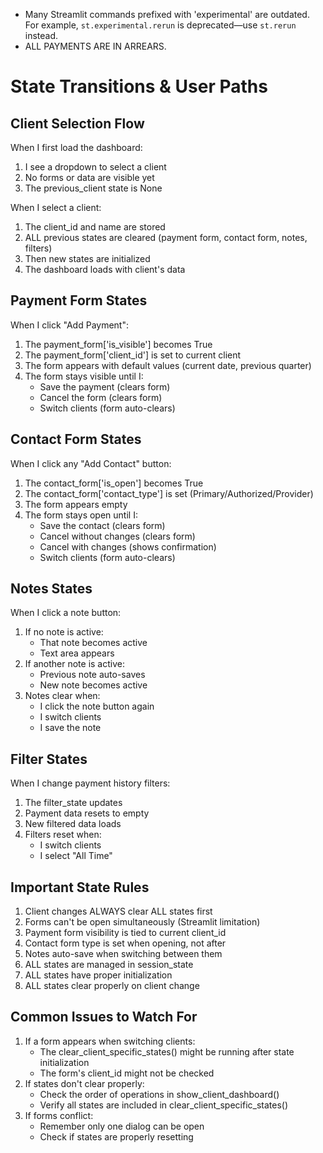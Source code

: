 - Many Streamlit commands prefixed with 'experimental' are outdated. For example, `st.experimental.rerun` is deprecated—use `st.rerun` instead.
- ALL PAYMENTS ARE IN ARREARS. 

# State Transitions & User Paths

## Client Selection Flow
When I first load the dashboard:
1. I see a dropdown to select a client
2. No forms or data are visible yet
3. The previous_client state is None

When I select a client:
1. The client_id and name are stored
2. ALL previous states are cleared (payment form, contact form, notes, filters)
3. Then new states are initialized
4. The dashboard loads with client's data

## Payment Form States
When I click "Add Payment":
1. The payment_form['is_visible'] becomes True
2. The payment_form['client_id'] is set to current client
3. The form appears with default values (current date, previous quarter)
4. The form stays visible until I:
   - Save the payment (clears form)
   - Cancel the form (clears form)
   - Switch clients (form auto-clears)

## Contact Form States
When I click any "Add Contact" button:
1. The contact_form['is_open'] becomes True
2. The contact_form['contact_type'] is set (Primary/Authorized/Provider)
3. The form appears empty
4. The form stays open until I:
   - Save the contact (clears form)
   - Cancel without changes (clears form)
   - Cancel with changes (shows confirmation)
   - Switch clients (form auto-clears)

## Notes States
When I click a note button:
1. If no note is active:
   - That note becomes active
   - Text area appears
2. If another note is active:
   - Previous note auto-saves
   - New note becomes active
3. Notes clear when:
   - I click the note button again
   - I switch clients
   - I save the note

## Filter States
When I change payment history filters:
1. The filter_state updates
2. Payment data resets to empty
3. New filtered data loads
4. Filters reset when:
   - I switch clients
   - I select "All Time"

## Important State Rules
1. Client changes ALWAYS clear ALL states first
2. Forms can't be open simultaneously (Streamlit limitation)
3. Payment form visibility is tied to current client_id
4. Contact form type is set when opening, not after
5. Notes auto-save when switching between them
6. ALL states are managed in session_state
7. ALL states have proper initialization
8. ALL states clear properly on client change

## Common Issues to Watch For
1. If a form appears when switching clients:
   - The clear_client_specific_states() might be running after state initialization
   - The form's client_id might not be checked
2. If states don't clear properly:
   - Check the order of operations in show_client_dashboard()
   - Verify all states are included in clear_client_specific_states()
3. If forms conflict:
   - Remember only one dialog can be open
   - Check if states are properly resetting
